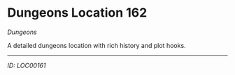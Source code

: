 # Dungeons Location 162

*Dungeons*

A detailed dungeons location with rich history and plot hooks.

---
*ID: LOC00161*